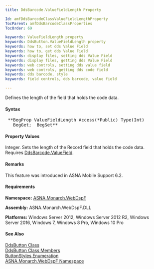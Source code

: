 ```yaml
---
title: DdsBarcode.ValueFieldLength Property

Id: amfDdsBarcodeClassValueFieldLengthProperty
TocParent: amfDdsBarcodeClassProperties
TocOrder: 69

keywords: ValueFieldLength property
keywords: DdsButton.ValueFieldLength property
keywords: how to, set dds Value Field
keywords: how to, get dds Value Field
keywords: display files, setting dds Value Field
keywords: display files, getting dds Value Field
keywords: web controls, setting dds value field
keywords: web controls, getting dds code field
keywords: dds barcode, style
keywords: field controls, dds barcode, value field

---
```


Defines the length of the field that holds the code data.

#### Syntax
<pre class="syntax"> **BegProp ValueFieldLength Access(*Public) Type(Int)
   BegGet;  BegSet** </pre>

#### Property Values
Integer. Sets the length of the Record field that holds the code data. Requires [DdsBarcode.ValueField](amfDdsBarcodeClassValueFieldProperty.html).

#### Remarks
This feature was introduced in ASNA Mobile Support 6.2.

#### Requirements
**Namespace:** [ASNA.Monarch.WebDspF](amfWebDspFNamespace.html)

**Assembly:** ASNA.Monarch.WebDspF.DLL

**Platforms:** Windows Server 2012, Windows Server 2012 R2, Windows Server 2016, Windows 7, Windows 8 Pro, Windows 10 Pro

#### See Also
[DdsButton Class](amfDdsBarcodeClass.html) <br /> [ DdsButton Class Members](amfDdsButtonClassMembers.html) <br /> [ ButtonStyles Enumeration](amfButtonStylesEnumeration.html) <br /> [ ASNA.Monarch.WebDspF Namespace](amfWebDspFNamespace.html) 
